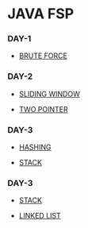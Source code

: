 #  JAVA FSP 

### DAY-1

-  [BRUTE FORCE](https://github.com/athar-ansari/JAVA-FSP/tree/main/FSP%20JAVA/DAY-1(%2008-APRIL%20)/BruteForce%20Approach%20-%20Problem)


### DAY-2

-  [SLIDING WINDOW](https://github.com/athar-ansari/JAVA-FSP/tree/main/FSP%20JAVA/DAY-2(%2009-APRIL%20)/Sliding%20Window%20Approach%20-%20Problem)

-  [TWO POINTER](https://github.com/athar-ansari/JAVA-FSP/tree/main/FSP%20JAVA/DAY-2(%2009-APRIL%20)/Two%20Pointer%20%20Approach%20-%20Problem)

### DAY-3

-  [HASHING](https://github.com/athar-ansari/JAVA-FSP/tree/main/FSP%20JAVA/DAY-3(%2010-APRIL%20)/Hashing%20-%20Problem)

-  [STACK](https://github.com/athar-ansari/JAVA-FSP/tree/main/FSP%20JAVA/DAY-3(%2010-APRIL%20)/Stack%20-%20Problem)


### DAY-3

-  [STACK]()

-  [LINKED LIST]()